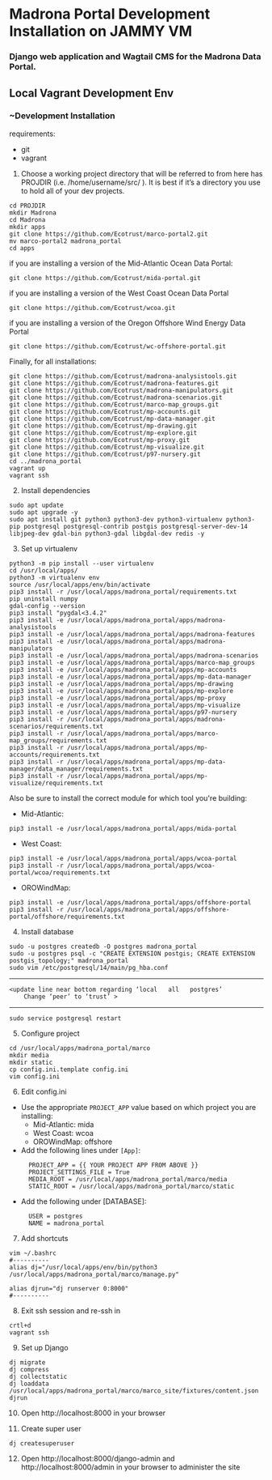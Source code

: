 # Madrona Portal Development Installation on JAMMY VM

### Django web application and Wagtail CMS for the Madrona Data Portal.

## Local Vagrant Development Env
### ~Development Installation

requirements:
  - git
  - vagrant

1. Choose a working project directory that will be referred to from here has PROJDIR (i.e. /home/username/src/ ). It is best if it’s a directory you use to hold all of your dev projects.
  ```
  cd PROJDIR
  mkdir Madrona
  cd Madrona
  mkdir apps
  git clone https://github.com/Ecotrust/marco-portal2.git
  mv marco-portal2 madrona_portal
  cd apps
  ```
  if you are installing a version of the Mid-Atlantic Ocean Data Portal:
  ```
  git clone https://github.com/Ecotrust/mida-portal.git
  ```
  if you are installing a version of the West Coast Ocean Data Portal
  ```
  git clone https://github.com/Ecotrust/wcoa.git
  ```
  if you are installing a version of the Oregon Offshore Wind Energy Data Portal
  ```
  git clone https://github.com/Ecotrust/wc-offshore-portal.git
  ```
  Finally, for all installations:
  ```
  git clone https://github.com/Ecotrust/madrona-analysistools.git
  git clone https://github.com/Ecotrust/madrona-features.git
  git clone https://github.com/Ecotrust/madrona-manipulators.git
  git clone https://github.com/Ecotrust/madrona-scenarios.git
  git clone https://github.com/Ecotrust/marco-map_groups.git
  git clone https://github.com/Ecotrust/mp-accounts.git
  git clone https://github.com/Ecotrust/mp-data-manager.git
  git clone https://github.com/Ecotrust/mp-drawing.git
  git clone https://github.com/Ecotrust/mp-explore.git
  git clone https://github.com/Ecotrust/mp-proxy.git
  git clone https://github.com/Ecotrust/mp-visualize.git
  git clone https://github.com/Ecotrust/p97-nursery.git
  cd ../madrona_portal
  vagrant up
  vagrant ssh
  ```

2. Install dependencies
  ```
  sudo apt update
  sudo apt upgrade -y
  sudo apt install git python3 python3-dev python3-virtualenv python3-pip postgresql postgresql-contrib postgis postgresql-server-dev-14 libjpeg-dev gdal-bin python3-gdal libgdal-dev redis -y
  ```

3. Set up virtualenv
  ```
  python3 -m pip install --user virtualenv
  cd /usr/local/apps/
  python3 -m virtualenv env
  source /usr/local/apps/env/bin/activate
  pip3 install -r /usr/local/apps/madrona_portal/requirements.txt
  pip uninstall numpy
  gdal-config --version
  pip3 install "pygdal<3.4.2"
  pip3 install -e /usr/local/apps/madrona_portal/apps/madrona-analysistools
  pip3 install -e /usr/local/apps/madrona_portal/apps/madrona-features
  pip3 install -e /usr/local/apps/madrona_portal/apps/madrona-manipulators
  pip3 install -e /usr/local/apps/madrona_portal/apps/madrona-scenarios
  pip3 install -e /usr/local/apps/madrona_portal/apps/marco-map_groups
  pip3 install -e /usr/local/apps/madrona_portal/apps/mp-accounts
  pip3 install -e /usr/local/apps/madrona_portal/apps/mp-data-manager
  pip3 install -e /usr/local/apps/madrona_portal/apps/mp-drawing
  pip3 install -e /usr/local/apps/madrona_portal/apps/mp-explore
  pip3 install -e /usr/local/apps/madrona_portal/apps/mp-proxy
  pip3 install -e /usr/local/apps/madrona_portal/apps/mp-visualize
  pip3 install -e /usr/local/apps/madrona_portal/apps/p97-nursery
  pip3 install -r /usr/local/apps/madrona_portal/apps/madrona-scenarios/requirements.txt
  pip3 install -r /usr/local/apps/madrona_portal/apps/marco-map_groups/requirements.txt
  pip3 install -r /usr/local/apps/madrona_portal/apps/mp-accounts/requirements.txt
  pip3 install -r /usr/local/apps/madrona_portal/apps/mp-data-manager/data_manager/requirements.txt
  pip3 install -r /usr/local/apps/madrona_portal/apps/mp-visualize/requirements.txt
  ```
  Also be sure to install the correct module for which tool you're building:
  * Mid-Atlantic:
  ```
  pip3 install -e /usr/local/apps/madrona_portal/apps/mida-portal
  ```
  * West Coast:
  ```
  pip3 install -e /usr/local/apps/madrona_portal/apps/wcoa-portal
  pip3 install -r /usr/local/apps/madrona_portal/apps/wcoa-portal/wcoa/requirements.txt
  ```
  * OROWindMap:
  ```
  pip3 install -e /usr/local/apps/madrona_portal/apps/offshore-portal
  pip3 install -r /usr/local/apps/madrona_portal/apps/offshore-portal/offshore/requirements.txt
  ```

4. Install database
  ```
  sudo -u postgres createdb -O postgres madrona_portal
  sudo -u postgres psql -c "CREATE EXTENSION postgis; CREATE EXTENSION postgis_topology;" madrona_portal
  sudo vim /etc/postgresql/14/main/pg_hba.conf
  ```
   --------
  	<update line near bottom regarding ‘local   all   postgres’
  		Change ‘peer’ to ‘trust’ >
   ---------
  ```
  sudo service postgresql restart
  ```

5. Configure project
  ```
  cd /usr/local/apps/madrona_portal/marco
  mkdir media
  mkdir static
  cp config.ini.template config.ini
  vim config.ini
  ```

6. Edit config.ini
  - Use the appropriate `PROJECT_APP` value based on which project you are installing:
    * Mid-Atlantic: mida
    * West Coast: wcoa
    * OROWindMap: offshore
  - Add the following lines under `[App]`:
    ```
      PROJECT_APP = {{ YOUR PROJECT APP FROM ABOVE }}
      PROJECT_SETTINGS_FILE = True
      MEDIA_ROOT = /usr/local/apps/madrona_portal/marco/media
  	  STATIC_ROOT = /usr/local/apps/madrona_portal/marco/static
    ```
  - Add the following under [DATABASE]:
    ```
      USER = postgres
  	  NAME = madrona_portal
    ```

7. Add shortcuts
  ```
  vim ~/.bashrc
  #----------
  alias dj="/usr/local/apps/env/bin/python3 /usr/local/apps/madrona_portal/marco/manage.py"

  alias djrun="dj runserver 0:8000"
  #----------
  ```

8. Exit ssh session and re-ssh in
  ```
  crtl+d
  vagrant ssh
  ```

9. Set up Django
  ```
  dj migrate
  dj compress
  dj collectstatic
  dj loaddata /usr/local/apps/madrona_portal/marco/marco_site/fixtures/content.json
  djrun
  ```

10. Open http://localhost:8000 in your browser

11. Create super user
  ```
  dj createsuperuser
  ```

12. Open http://localhost:8000/django-admin and http://localhost:8000/admin in your browser to administer the site
